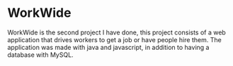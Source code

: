 # WorkWide
WorkWide is the second project I have done, this project consists of a web application that drives workers to get a job or have people hire them. The application was made with java and javascript, in addition to having a database with MySQL.
